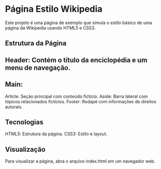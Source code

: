 # Página Estilo Wikipedia
Este projeto é uma página de exemplo que simula o estilo básico de uma página da Wikipedia usando HTML5 e CSS3.

## Estrutura da Página
## Header: Contém o título da enciclopédia e um menu de navegação.
## Main:
Article: Seção principal com conteúdo fictício.
Aside: Barra lateral com tópicos relacionados fictícios.
Footer: Rodapé com informações de direitos autorais.

## Tecnologias
HTML5: Estrutura da página.
CSS3: Estilo e layout.

## Visualização
Para visualizar a página, abra o arquivo index.html em um navegador web.
